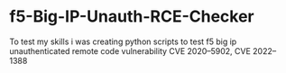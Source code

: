 # f5-Big-IP-Unauth-RCE-Checker
To test my skills i was creating python scripts to test f5 big ip unauthenticated remote code vulnerability CVE 2020–5902, CVE 2022–1388
